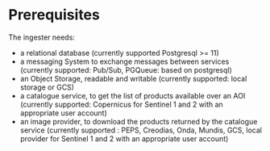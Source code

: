 # Prerequisites

The ingester needs:

- a relational database (currently supported Postgresql >= 11)
- a messaging System to exchange messages between services (currently supported: Pub/Sub, PGQueue: based on postgresql)
- an Object Storage, readable and writable (currently supported: local storage or GCS)
- a catalogue service, to get the list of products available over an AOI (currently supported: Copernicus for Sentinel 1 and 2 with an appropriate user account)
- an image provider, to download the products returned by the catalogue service (currently supported : PEPS, Creodias, Onda, Mundis, GCS, local provider for Sentinel 1 and 2 with an appropriate user account)


